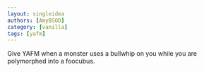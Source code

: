 ```yaml
---
layout: singleidea
authors: [AmyBSOD]
category: [vanilla]
tags: [yafm]
---
```

Give YAFM when a monster uses a bullwhip on you while you are polymorphed into a foocubus.
